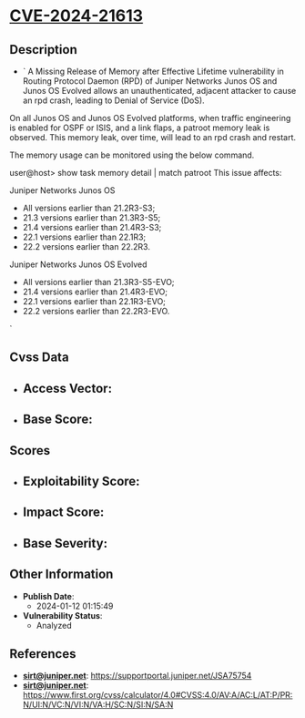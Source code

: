 
# [CVE-2024-21613](https://supportportal.juniper.net/JSA75754)

## Description

- `
A Missing Release of Memory after Effective Lifetime vulnerability in Routing Protocol Daemon (RPD) of Juniper Networks Junos OS and Junos OS Evolved allows an unauthenticated, adjacent attacker to cause an rpd crash, leading to Denial of Service (DoS).

On all Junos OS and Junos OS Evolved platforms, when traffic engineering is enabled for OSPF or ISIS, and a link flaps, a patroot memory leak is observed. This memory leak, over time, will lead to an rpd crash and restart.

The memory usage can be monitored using the below command.

user@host> show task memory detail | match patroot
This issue affects:

Juniper Networks Junos OS



  *  All versions earlier than 21.2R3-S3;
  *  21.3 versions earlier than 21.3R3-S5;
  *  21.4 versions earlier than 21.4R3-S3;
  *  22.1 versions earlier than 22.1R3;
  *  22.2 versions earlier than 22.2R3.




Juniper Networks Junos OS Evolved



  *  All versions earlier than 21.3R3-S5-EVO;
  *  21.4 versions earlier than 21.4R3-EVO;
  *  22.1 versions earlier than 22.1R3-EVO;
  *  22.2 versions earlier than 22.2R3-EVO.






`

## Cvss Data

- **Access Vector**:
  - 
- **Base Score**:
  - 

## Scores

- **Exploitability Score**:
  - 
- **Impact Score**:
  - 
- **Base Severity**:
  - 

## Other Information

- **Publish Date**:
  - 2024-01-12 01:15:49
- **Vulnerability Status**:
  - Analyzed

## References

- **sirt@juniper.net**: https://supportportal.juniper.net/JSA75754
- **sirt@juniper.net**: https://www.first.org/cvss/calculator/4.0#CVSS:4.0/AV:A/AC:L/AT:P/PR:N/UI:N/VC:N/VI:N/VA:H/SC:N/SI:N/SA:N
